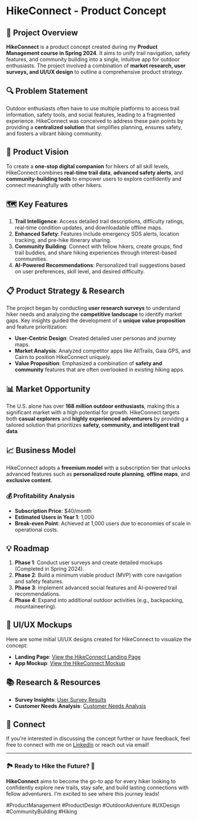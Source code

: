 # HikeConnect - Product Concept

## 🚀 Project Overview
**HikeConnect** is a product concept created during my **Product Management course in Spring 2024**. It aims to unify trail navigation, safety features, and community building into a single, intuitive app for outdoor enthusiasts. The project involved a combination of **market research, user surveys, and UI/UX design** to outline a comprehensive product strategy.

## 🔍 Problem Statement
Outdoor enthusiasts often have to use multiple platforms to access trail information, safety tools, and social features, leading to a fragmented experience. HikeConnect was conceived to address these pain points by providing a **centralized solution** that simplifies planning, ensures safety, and fosters a vibrant hiking community.

## 🎯 Product Vision
To create a **one-stop digital companion** for hikers of all skill levels, HikeConnect combines **real-time trail data**, **advanced safety alerts**, and **community-building tools** to empower users to explore confidently and connect meaningfully with other hikers.

## 🗺️ Key Features
1. **Trail Intelligence**: Access detailed trail descriptions, difficulty ratings, real-time condition updates, and downloadable offline maps.
2. **Enhanced Safety**: Features include emergency SOS alerts, location tracking, and pre-hike itinerary sharing.
3. **Community Building**: Connect with fellow hikers, create groups, find trail buddies, and share hiking experiences through interest-based communities.
4. **AI-Powered Recommendations**: Personalized trail suggestions based on user preferences, skill level, and desired difficulty.

## 📋 Product Strategy & Research
The project began by conducting **user research surveys** to understand hiker needs and analyzing the **competitive landscape** to identify market gaps. Key insights guided the development of a **unique value proposition** and feature prioritization:

- **User-Centric Design**: Created detailed user personas and journey maps.
- **Market Analysis**: Analyzed competitor apps like AllTrails, Gaia GPS, and Cairn to position HikeConnect uniquely.
- **Value Proposition**: Emphasized a combination of **safety and community** features that are often overlooked in existing hiking apps.

## 📊 Market Opportunity
The U.S. alone has over **168 million outdoor enthusiasts**, making this a significant market with a high potential for growth. HikeConnect targets both **casual explorers** and **highly experienced adventurers** by providing a tailored solution that prioritizes **safety, community, and intelligent trail data**.

## 📈 Business Model
HikeConnect adopts a **freemium model** with a subscription tier that unlocks advanced features such as **personalized route planning**, **offline maps**, and **exclusive content**.

### 💰 **Profitability Analysis**
- **Subscription Price**: $40/month
- **Estimated Users in Year 1**: 1,000
- **Break-even Point**: Achieved at 1,000 users due to economies of scale in operational costs.

## 💡 Roadmap
1. **Phase 1**: Conduct user surveys and create detailed mockups (Completed in Spring 2024).
2. **Phase 2**: Build a minimum viable product (MVP) with core navigation and safety features.
3. **Phase 3**: Implement advanced social features and AI-powered trail recommendations.
4. **Phase 4**: Expand into additional outdoor activities (e.g., backpacking, mountaineering).

## 🎨 UI/UX Mockups
Here are some initial UI/UX designs created for HikeConnect to visualize the concept:

- **Landing Page**: <a href="https://rishiramesh.space/hikeconnect/" target="_blank">View the HikeConnect Landing Page</a>
- **App Mockup**: <a href="https://www.figma.com/proto/FXYIBKdywDlcpGMzzjz66f/HikeConnect-App-Mockup?page-id=0%3A1&node-id=77-311&starting-point-node-id=77%3A311&t=Taoa7izMGjzZVqbX-1" target="_blank"> View the HikeConnect Mockup</a>


## 📚 Research & Resources
- **Survey Insights**: [User Survey Results](https://drive.google.com/file/d/1fuUXRUgaKBXJQ12GPMhMFeSZuhhALb19/view)
- **Customer Needs Analysis**: [Customer Needs Analysis](https://docs.google.com/document/d/1pVzcl-L6P9N1Zq-pClp9cDJ9jd5dy8ZW/edit)

## 🤝 Connect
If you're interested in discussing the concept further or have feedback, feel free to connect with me on [LinkedIn](https://www.linkedin.com/in/rishi0309/) or reach out via email!

---

### 🏞️ Ready to Hike the Future? 🌟
**HikeConnect** aims to become the go-to app for every hiker looking to confidently explore new trails, stay safe, and build lasting connections with fellow adventurers. I’m excited to see where this journey leads!

#ProductManagement #ProductDesign #OutdoorAdventure #UXDesign #CommunityBuilding #Hiking
